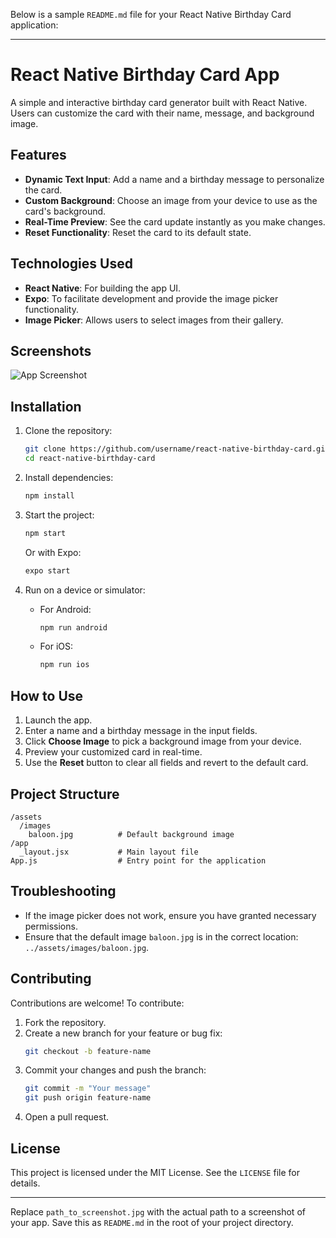 Below is a sample `README.md` file for your React Native Birthday Card application:

---

# React Native Birthday Card App

A simple and interactive birthday card generator built with React Native. Users can customize the card with their name, message, and background image.

## Features

- **Dynamic Text Input**: Add a name and a birthday message to personalize the card.
- **Custom Background**: Choose an image from your device to use as the card's background.
- **Real-Time Preview**: See the card update instantly as you make changes.
- **Reset Functionality**: Reset the card to its default state.

## Technologies Used

- **React Native**: For building the app UI.
- **Expo**: To facilitate development and provide the image picker functionality.
- **Image Picker**: Allows users to select images from their gallery.

## Screenshots

![App Screenshot](path_to_screenshot.jpg)

## Installation

1. Clone the repository:
   ```bash
   git clone https://github.com/username/react-native-birthday-card.git
   cd react-native-birthday-card
   ```

2. Install dependencies:
   ```bash
   npm install
   ```

3. Start the project:
   ```bash
   npm start
   ```
   Or with Expo:
   ```bash
   expo start
   ```

4. Run on a device or simulator:
   - For Android:
     ```bash
     npm run android
     ```
   - For iOS:
     ```bash
     npm run ios
     ```

## How to Use

1. Launch the app.
2. Enter a name and a birthday message in the input fields.
3. Click **Choose Image** to pick a background image from your device.
4. Preview your customized card in real-time.
5. Use the **Reset** button to clear all fields and revert to the default card.

## Project Structure

```
/assets
  /images
    baloon.jpg          # Default background image
/app
  _layout.jsx           # Main layout file
App.js                  # Entry point for the application
```

## Troubleshooting

- If the image picker does not work, ensure you have granted necessary permissions.
- Ensure that the default image `baloon.jpg` is in the correct location: `../assets/images/baloon.jpg`.

## Contributing

Contributions are welcome! To contribute:

1. Fork the repository.
2. Create a new branch for your feature or bug fix:
   ```bash
   git checkout -b feature-name
   ```
3. Commit your changes and push the branch:
   ```bash
   git commit -m "Your message"
   git push origin feature-name
   ```
4. Open a pull request.

## License

This project is licensed under the MIT License. See the `LICENSE` file for details.

---

Replace `path_to_screenshot.jpg` with the actual path to a screenshot of your app. Save this as `README.md` in the root of your project directory.
